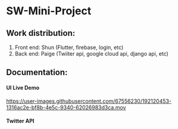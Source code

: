 # SW-Mini-Project

Work distribution:
------------

1. Front end: Shun (Flutter, firebase, login, etc)
2. Back end: Paige (Twiiter api, google cloud api, django api, etc)

Documentation:
-------------

#### UI Live Demo ####
https://user-images.githubusercontent.com/67556230/192120453-1316ac2e-bf8b-4e5c-9340-62026983d3ca.mov

#### Twitter API ####
